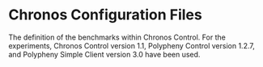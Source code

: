 # Chronos Configuration Files
The definition of the benchmarks within Chronos Control. For the experiments, Chronos Control version 1.1, Polypheny Control version 1.2.7, and Polypheny Simple Client version 3.0 have been used.

